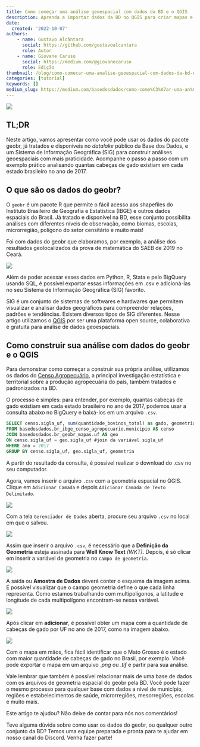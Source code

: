```yaml
---
title: Como começar uma análise geoespacial com dados da BD e o QGIS
description: Aprenda a importar dados da BD no QGIS para criar mapas e visualizações
date:
  created: '2022-10-07'
authors:
    - name: Gustavo Alcântara
      social: https://github.com/gustavoalcantara
      role: Autor
    - name: Giovane Caruso
      social: https://medium.com/@giovanecaruso
      role: Edição
thumbnail: /blog/como-comecar-uma-analise-geoespacial-com-dados-da-bd-e-o-qgis/image_0.png
categories: [tutorial]
keywords: []
medium_slug: https://medium.com/basedosdados/como-come%C3%A7ar-uma-an%C3%A1lise-geoespacial-com-dados-da-bd-e-o-qgis-4792877950e0
---
```


<Image src="/blog/como-comecar-uma-analise-geoespacial-com-dados-da-bd-e-o-qgis/image_0.png" caption="Mapa com quantidade de cabeças de gado por UF no Brasil"/>

## TL;DR

Neste artigo, vamos apresentar como você pode usar os dados do pacote geobr, já tratados e disponíveis no *datalake* público da Base dos Dados, e um Sistema de Informação Geográfica (SIG) para construir análises geoespaciais com mais praticidade. Acompanhe o passo a passo com um exemplo prático analisando quantas cabeças de gado existiam em cada estado brasileiro no ano de 2017.

## O que são os dados do geobr?

O `geobr` é um pacote R que permite o fácil acesso aos shapefiles do Instituto Brasileiro de Geografia e Estatística (IBGE) e outros dados espaciais do Brasil. Já tratado e disponível na BD, esse conjunto possibilita análises com diferentes níveis de observação, como biomas, escolas, microrregião, polígono do setor censitário e muito mais!

Foi com dados do geobr que elaboramos, por exemplo, a análise dos resultados geolocalizados da prova de matemática do SAEB de 2019 no Ceará.

<Image src="/blog/como-comecar-uma-analise-geoespacial-com-dados-da-bd-e-o-qgis/image_1.png" caption="Proficiência média por escolar no Ceará"/>

Além de poder acessar esses dados em Python, R, Stata e pelo BigQuery usando SQL, é possível exportar essas informações em .csv e adicioná-las no seu Sistema de Informação Geográfica (SIG) favorito.

SIG é um conjunto de sistemas de softwares e hardwares que permitem visualizar e analisar dados geográficos para compreender relações, padrões e tendências. Existem diversos tipos de SIG diferentes. Nesse artigo utilizamos o [QGIS](https://qgis.org/pt_BR/site/about/index.html) por ser uma plataforma open source, colaborativa e gratuita para análise de dados geoespaciais.

## Como construir sua análise com dados do geobr e o QGIS

Para demonstrar como começar a construir sua própria análise, utilizamos os dados do [Censo Agropecuário](https://basedosdados.org/dataset/br-ibge-censo-agropecuario?bdm_table=municipio), a principal investigação estatística e territorial sobre a produção agropecuária do país, também tratados e padronizados na BD.

O processo é simples: para entender, por exemplo, quantas cabeças de gado existiam em cada estado brasileiro no ano de 2017, podemos usar a consulta abaixo no BigQuery e baixá-los em um arquivo `.csv`.

```sql
SELECT censo.sigla_uf, sum(quantidade_bovinos_total) as gado, geometria 
FROM basedosdados.br_ibge_censo_agropecuario.municipio AS censo
JOIN basedosdados.br_geobr_mapas.uf AS geo 
ON censo.sigla_uf = geo.sigla_uf #join da variável sigla_uf
WHERE ano = 2017 
GROUP BY censo.sigla_uf, geo.sigla_uf, geometria
```

A partir do resultado da consulta, é possível realizar o download do .csv no seu computador. 

Agora, vamos inserir o arquivo `.csv` com a geometria espacial no QGIS. Clique em `Adicionar Camada` e depois `Adicionar Camada de Texto Delimitado`.

<Image src="/blog/como-comecar-uma-analise-geoespacial-com-dados-da-bd-e-o-qgis/image_2.png" caption="Adicionar Camada e Adicionar Camada de Texto Delimitado no QGIS"/>

Com a tela `Gerenciador de Dados` aberta, procure seu arquivo `.csv` no local em que o salvou.

<Image src="/blog/como-comecar-uma-analise-geoespacial-com-dados-da-bd-e-o-qgis/image_3.png" caption="Gerenciador de Dados do QGIS"/>

Assim que inserir o arquivo `.csv`, é necessário que a **Definição da Geometria** esteja assinada para **Well Know Text** *(WKT)*. Depois, é só clicar em inserir a variável de geometria no `campo de geometria`.

<Image src="/blog/como-comecar-uma-analise-geoespacial-com-dados-da-bd-e-o-qgis/image_4.png" caption="Definição da Geometria"/>

A saída ou **Amostra de Dados** deverá conter o esquema da imagem acima. É possível visualizar que o campo geometria define o que cada linha representa. Como estamos trabalhando com multipolígonos, a latitude e longitude de cada multipolígono encontram-se nessa variável.

<Image src="/blog/como-comecar-uma-analise-geoespacial-com-dados-da-bd-e-o-qgis/image_5.png" caption="Amostra de Dados"/>

Após clicar em **adicionar**, é possível obter um mapa com a quantidade de cabeças de gado por UF no ano de 2017, como na imagem abaixo.

<Image src="/blog/como-comecar-uma-analise-geoespacial-com-dados-da-bd-e-o-qgis/image_6.png" caption="Mapa com quantidade de cabeças de gado por UF no Brasil. Fonte: IBGE. Censo Agropecuário, 2017."/>

Com o mapa em mãos, fica fácil identificar que o Mato Grosso é o estado com maior quantidade de cabeças de gado no Brasil, por exemplo. Você pode exportar o mapa em um arquivo .*png* ou .*tif* e partir para sua análise.

Vale lembrar que também é possível relacionar mais de uma base de dados com os arquivos de geometria espacial do geobr pela BD. Você pode fazer o mesmo processo para qualquer base com dados a nível de município, regiões e estabelecimentos de saúde, microrregiões, mesorregiões, escolas e muito mais.

Este artigo te ajudou? Não deixe de contar para nós nos comentários!

Teve alguma dúvida sobre como usar os dados do geobr, ou qualquer outro conjunto da BD? Temos uma equipe preparada e pronta para te ajudar em nosso canal do Discord. Venha fazer parte!

